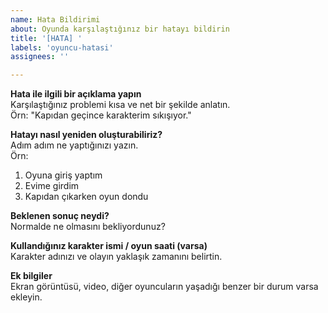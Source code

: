 ```yaml
---
name: Hata Bildirimi
about: Oyunda karşılaştığınız bir hatayı bildirin
title: '[HATA] '
labels: 'oyuncu-hatasi'
assignees: ''

---
```


**Hata ile ilgili bir açıklama yapın**  
Karşılaştığınız problemi kısa ve net bir şekilde anlatın.  
Örn: "Kapıdan geçince karakterim sıkışıyor."

**Hatayı nasıl yeniden oluşturabiliriz?**  
Adım adım ne yaptığınızı yazın.  
Örn:  
1. Oyuna giriş yaptım  
2. Evime girdim  
3. Kapıdan çıkarken oyun dondu

**Beklenen sonuç neydi?**  
Normalde ne olmasını bekliyordunuz?

**Kullandığınız karakter ismi / oyun saati (varsa)**  
Karakter adınızı ve olayın yaklaşık zamanını belirtin.

**Ek bilgiler**  
Ekran görüntüsü, video, diğer oyuncuların yaşadığı benzer bir durum varsa ekleyin.
